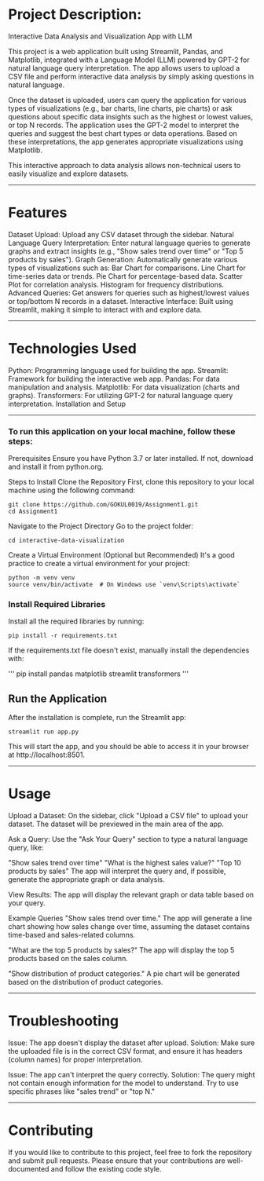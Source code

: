 # Project Description:
Interactive Data Analysis and Visualization App with LLM

This project is a web application built using Streamlit, Pandas, and Matplotlib, integrated with a Language Model (LLM) powered by GPT-2 for natural language query interpretation. The app allows users to upload a CSV file and perform interactive data analysis by simply asking questions in natural language.

Once the dataset is uploaded, users can query the application for various types of visualizations (e.g., bar charts, line charts, pie charts) or ask questions about specific data insights such as the highest or lowest values, or top N records. The application uses the GPT-2 model to interpret the queries and suggest the best chart types or data operations. Based on these interpretations, the app generates appropriate visualizations using Matplotlib.

This interactive approach to data analysis allows non-technical users to easily visualize and explore datasets.

--------------------------------------------------------------------------------------------------------------------------------------------------------------------------------------------------------------------
# Features
Dataset Upload: Upload any CSV dataset through the sidebar.
Natural Language Query Interpretation: Enter natural language queries to generate graphs and extract insights (e.g., "Show sales trend over time" or "Top 5 products by sales").
Graph Generation: Automatically generate various types of visualizations such as:
Bar Chart for comparisons.
Line Chart for time-series data or trends.
Pie Chart for percentage-based data.
Scatter Plot for correlation analysis.
Histogram for frequency distributions.
Advanced Queries: Get answers for queries such as highest/lowest values or top/bottom N records in a dataset.
Interactive Interface: Built using Streamlit, making it simple to interact with and explore data.

--------------------------------------------------------------------------------------------------------------------------------------------------------------------------------------------------------------------
# Technologies Used

Python: Programming language used for building the app.
Streamlit: Framework for building the interactive web app.
Pandas: For data manipulation and analysis.
Matplotlib: For data visualization (charts and graphs).
Transformers: For utilizing GPT-2 for natural language query interpretation.
Installation and Setup

--------------------------------------------------------------------------------------------------------------------------------------------------------------------------------------------------------------------
### To run this application on your local machine, follow these steps:

Prerequisites
Ensure you have Python 3.7 or later installed. If not, download and install it from python.org.

Steps to Install
Clone the Repository
First, clone this repository to your local machine using the following command:
```
git clone https://github.com/GOKUL0019/Assignment1.git
cd Assignment1
```
Navigate to the Project Directory
Go to the project folder:
```
cd interactive-data-visualization
```
Create a Virtual Environment (Optional but Recommended)
It's a good practice to create a virtual environment for your project:

```
python -m venv venv
source venv/bin/activate  # On Windows use `venv\Scripts\activate`
```
### Install Required Libraries
Install all the required libraries by running:
```
pip install -r requirements.txt
```

If the requirements.txt file doesn't exist, manually install the dependencies with:

'''
pip install pandas matplotlib streamlit transformers
'''
## Run the Application
After the installation is complete, run the Streamlit app:
```
streamlit run app.py
```
This will start the app, and you should be able to access it in your browser at http://localhost:8501.

-------------------------------------------------------------------------------------------------------------------------------------------------------------------------------------------------------------------
# Usage

Upload a Dataset: On the sidebar, click "Upload a CSV file" to upload your dataset. The dataset will be previewed in the main area of the app.

Ask a Query: Use the "Ask Your Query" section to type a natural language query, like:

"Show sales trend over time"
"What is the highest sales value?"
"Top 10 products by sales"
The app will interpret the query and, if possible, generate the appropriate graph or data analysis.

View Results: The app will display the relevant graph or data table based on your query.

Example Queries
"Show sales trend over time."
The app will generate a line chart showing how sales change over time, assuming the dataset contains time-based and sales-related columns.

"What are the top 5 products by sales?"
The app will display the top 5 products based on the sales column.

"Show distribution of product categories."
A pie chart will be generated based on the distribution of product categories.

--------------------------------------------------------------------------------------------------------------------------------------------------------------------------------------------------------------------
# Troubleshooting

Issue: The app doesn't display the dataset after upload.
Solution: Make sure the uploaded file is in the correct CSV format, and ensure it has headers (column names) for proper interpretation.

Issue: The app can't interpret the query correctly.
Solution: The query might not contain enough information for the model to understand. Try to use specific phrases like "sales trend" or "top N."

--------------------------------------------------------------------------------------------------------------------------------------------------------------------------------------------------------------------
# Contributing

If you would like to contribute to this project, feel free to fork the repository and submit pull requests. Please ensure that your contributions are well-documented and follow the existing code style.

